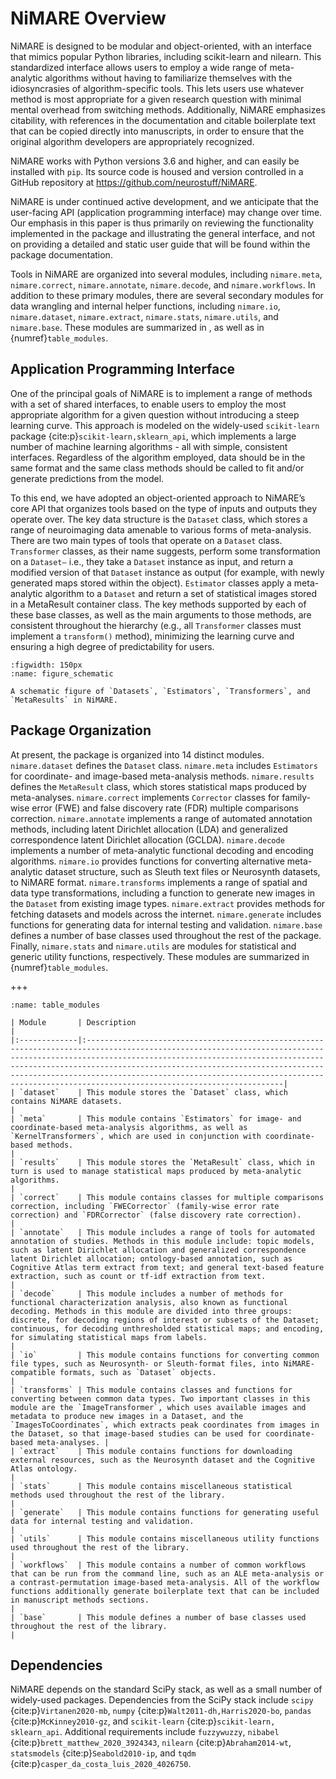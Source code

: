 # NiMARE Overview

NiMARE is designed to be modular and object-oriented, with an interface that mimics popular Python libraries, including scikit-learn and nilearn.
This standardized interface allows users to employ a wide range of meta-analytic algorithms without having to familiarize themselves with the idiosyncrasies of algorithm-specific tools.
This lets users use whatever method is most appropriate for a given research question with minimal mental overhead from switching methods.
Additionally, NiMARE emphasizes citability, with references in the documentation and citable boilerplate text that can be copied directly into manuscripts, in order to ensure that the original algorithm developers are appropriately recognized.

NiMARE works with Python versions 3.6 and higher, and can easily be installed with `pip`.
Its source code is housed and version controlled in a GitHub repository at https://github.com/neurostuff/NiMARE.

NiMARE is under continued active development, and we anticipate that the user-facing API (application programming interface) may change over time.
Our emphasis in this paper is thus primarily on reviewing the functionality implemented in the package and illustrating the general interface, and not on providing a detailed and static user guide that will be found within the package documentation.

Tools in NiMARE are organized into several modules, including `nimare.meta`, `nimare.correct`, `nimare.annotate`, `nimare.decode`, and `nimare.workflows`.
In addition to these primary modules, there are several secondary modules for data wrangling and internal helper functions, including `nimare.io`, `nimare.dataset`, `nimare.extract`, `nimare.stats`, `nimare.utils`, and `nimare.base`.
These modules are summarized in [](api.md), as well as in {numref}`table_modules`.

## Application Programming Interface

One of the principal goals of NiMARE is to implement a range of methods with a set of shared interfaces, to enable users to employ the most appropriate algorithm for a given question without introducing a steep learning curve.
This approach is modeled on the widely-used `scikit-learn` package {cite:p}`scikit-learn,sklearn_api`, which implements a large number of machine learning algorithms - all with simple, consistent interfaces.
Regardless of the algorithm employed, data should be in the same format and the same class methods should be called to fit and/or generate predictions from the model.

To this end, we have adopted an object-oriented approach to NiMARE’s core API that organizes tools based on the type of inputs and outputs they operate over.
The key data structure is the `Dataset` class, which stores a range of neuroimaging data amenable to various forms of meta-analysis.
There are two main types of tools that operate on a `Dataset` class.
`Transformer` classes, as their name suggests, perform some transformation on a `Dataset—` i.e., they take a `Dataset` instance as input, and return a modified version of that `Dataset` instance as output (for example, with newly generated maps stored within the object).
`Estimator` classes apply a meta-analytic algorithm to a `Dataset` and return a set of statistical images stored in a MetaResult container class.
The key methods supported by each of these base classes, as well as the main arguments to those methods, are consistent throughout the hierarchy (e.g., all `Transformer` classes must implement a `transform()` method), minimizing the learning curve and ensuring a high degree of predictability for users.

```{figure} ../images/figure_01.png
:figwidth: 150px
:name: figure_schematic

A schematic figure of `Datasets`, `Estimators`, `Transformers`, and `MetaResults` in NiMARE.
```

## Package Organization

At present, the package is organized into 14 distinct modules.
`nimare.dataset` defines the `Dataset` class.
`nimare.meta` includes `Estimators` for coordinate- and image-based meta-analysis methods.
`nimare.results` defines the `MetaResult` class, which stores statistical maps produced by meta-analyses.
`nimare.correct` implements `Corrector` classes for family-wise error (FWE) and false discovery rate (FDR) multiple comparisons correction.
`nimare.annotate` implements a range of automated annotation methods, including latent Dirichlet allocation (LDA) and generalized correspondence latent Dirichlet allocation (GCLDA).
`nimare.decode` implements a number of meta-analytic functional decoding and encoding algorithms.
`nimare.io` provides functions for converting alternative meta-analytic dataset structure, such as Sleuth text files or Neurosynth datasets, to NiMARE format.
`nimare.transforms` implements a range of spatial and data type transformations, including a function to generate new images in the `Dataset` from existing image types.
`nimare.extract` provides methods for fetching datasets and models across the internet.
`nimare.generate` includes functions for generating data for internal testing and validation.
`nimare.base` defines a number of base classes used throughout the rest of the package.
Finally, `nimare.stats` and `nimare.utils` are modules for statistical and generic utility functions, respectively.
These modules are summarized in {numref}`table_modules`.

+++

```{table} Summaries of modules in NiMARE.
:name: table_modules

| Module       | Description                                                                                                                                                                                                                                                                                                                                                                                               |
|:-------------|:----------------------------------------------------------------------------------------------------------------------------------------------------------------------------------------------------------------------------------------------------------------------------------------------------------------------------------------------------------------------------------------------------------|
| `dataset`    | This module stores the `Dataset` class, which contains NiMARE datasets.                                                                                                                                                                                                                                                                                                                                   |
| `meta`       | This module contains `Estimators` for image- and coordinate-based meta-analysis algorithms, as well as `KernelTransformers`, which are used in conjunction with coordinate-based methods.                                                                                                                                                                                                                 |
| `results`    | This module stores the `MetaResult` class, which in turn is used to manage statistical maps produced by meta-analytic algorithms.                                                                                                                                                                                                                                                                         |
| `correct`    | This module contains classes for multiple comparisons correction, including `FWECorrector` (family-wise error rate correction) and `FDRCorrector` (false discovery rate correction).                                                                                                                                                                                                                      |
| `annotate`   | This module includes a range of tools for automated annotation of studies. Methods in this module include: topic models, such as latent Dirichlet allocation and generalized correspondence latent Dirichlet allocation; ontology-based annotation, such as Cognitive Atlas term extract from text; and general text-based feature extraction, such as count or tf-idf extraction from text.              |
| `decode`     | This module includes a number of methods for functional characterization analysis, also known as functional decoding. Methods in this module are divided into three groups: discrete, for decoding regions of interest or subsets of the Dataset; continuous, for decoding unthresholded statistical maps; and encoding, for simulating statistical maps from labels.                                     |
| `io`         | This module contains functions for converting common file types, such as Neurosynth- or Sleuth-format files, into NiMARE-compatible formats, such as `Dataset` objects.                                                                                                                                                                                                                                   |
| `transforms` | This module contains classes and functions for converting between common data types. Two important classes in this module are the `ImageTransformer`, which uses available images and metadata to produce new images in a Dataset, and the `ImagesToCoordinates`, which extracts peak coordinates from images in the Dataset, so that image-based studies can be used for coordinate-based meta-analyses. |
| `extract`    | This module contains functions for downloading external resources, such as the Neurosynth dataset and the Cognitive Atlas ontology.                                                                                                                                                                                                                                                                       |
| `stats`      | This module contains miscellaneous statistical methods used throughout the rest of the library.                                                                                                                                                                                                                                                                                                           |
| `generate`   | This module contains functions for generating useful data for internal testing and validation.                                                                                                                                                                                                                                                                                                            |
| `utils`      | This module contains miscellaneous utility functions used throughout the rest of the library.                                                                                                                                                                                                                                                                                                             |
| `workflows`  | This module contains a number of common workflows that can be run from the command line, such as an ALE meta-analysis or a contrast-permutation image-based meta-analysis. All of the workflow functions additionally generate boilerplate text that can be included in manuscript methods sections.                                                                                                      |
| `base`       | This module defines a number of base classes used throughout the rest of the library.                                                                                                                                                                                                                                                                                                                     |
```

## Dependencies

NiMARE depends on the standard SciPy stack, as well as a small number of widely-used packages.
Dependencies from the SciPy stack include `scipy` {cite:p}`Virtanen2020-mb`, `numpy` {cite:p}`Walt2011-dh,Harris2020-bo`, `pandas` {cite:p}`McKinney2010-gz`, and `scikit-learn` {cite:p}`scikit-learn, sklearn_api`.
Additional requirements include `fuzzywuzzy`, `nibabel` {cite:p}`brett_matthew_2020_3924343`, `nilearn` {cite:p}`Abraham2014-wt`, `statsmodels` {cite:p}`Seabold2010-ip`, and `tqdm` {cite:p}`casper_da_costa_luis_2020_4026750`.
